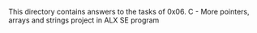 This directory contains answers to the tasks of 0x06. C - More pointers, arrays and strings project in ALX SE program
